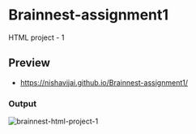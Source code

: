 # Brainnest-assignment1
HTML project - 1

## Preview
- https://nishavijai.github.io/Brainnest-assignment1/

### Output
![brainnest-html-project-1](https://user-images.githubusercontent.com/26595961/232031493-921abac1-17ee-4849-80ac-5e4f5702fd89.png)
